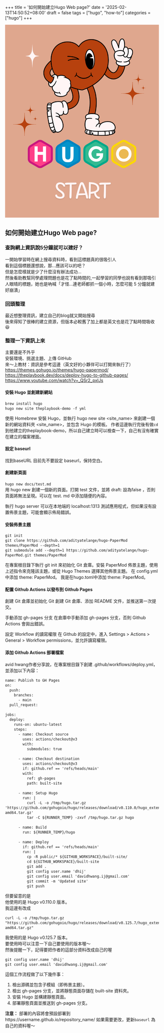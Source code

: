 +++
title = '如何開始建立Hugo Web page?'
date = '2025-02-13T14:50:52+08:00'
draft = false
tags = ["hugo", "how-to"]
categories =["hugo"]
+++



![圖片描述](/images/forHugo.png)

## 如何開始建立Hugo Web page?
### 查詢網上資訊說5分鐘就可以建好？
一開始學習時在網上搜尋資料時，看到這標題真的很吸引人  
看到這個標題還想說，那…應該可以的吧？  
但是怎麼樣就是少了什麼沒有辦法成功...  
然後看助教幫同學處理問題也是花了點時間的,一起學習的同學也說有看到那吸引人眼晴的標題，她也是吶喊「才怪…連老師都抓一個小時，怎麼可能 5 分鐘就建好崩潰」

### 回頭整理
最近想整理資訊，建立自己的blog就又開始搜尋  
後來得知了很棒的建立資源，但版本必較舊了加上都是英文也是花了點時間吸收:laughing:

### 整理一下資訊上來
主要還是不外乎  
安裝環境、挑選主題、上傳 GitHub  
來～上教材：資訊是參考這邊（英文好的小夥伴可以打開來執行了）  
https://themes.gohugo.io/themes/hugo-papermod/
https://theplaybook.dev/docs/deploy-hugo-to-github-pages/  
https://www.youtube.com/watch?v=_QSr2_pxIJs

#### 安裝 Hugo 並創建新網站
```
brew install hugo 
hugo new site theplaybook-demo -f yml
```

使用 Homebrew 安裝 Hugo，並執行 hugo new site <site_name> 來創建一個新的網站資料夾 <site_name>，並包含 Hugo 的模板。
作者這邊執行完後有做`cd`到他建立的theplaybook-demo，所以自己建立時可以檢查一下，自己有沒有確實在建立的檔案裡面。  
#### 設定 baseurl
找到baseURL 目前先不要設定 baseurl，保持空白。  

#### 創建新頁面
```hugo new docs/test.md```  
用 hugo new <filename> 創建一個新的頁面。打開 test 文件，並將 draft: 設為false ，否則頁面將無法呈現。可以在 test. md 中添加隨便的內容。

執行 hugo server 可以在本地端的 localhost:1313 測試應用程式，但如果沒有設置佈景主題，可能會顯示佈局錯誤。  
#### 安裝佈景主題
```
git init 
git clone https://github.com/adityatelange/hugo-PaperMod themes/PaperMod --depth=1  
git submodule add --depth=1 https://github.com/adityatelange/hugo-PaperMod.git themes/PaperMod
```
在專案根目錄下執行 git init 來初始化 Git 倉庫。安裝 PaperMod 佈景主題，使用上述指令來克隆該主題，或從 Hugo Themes 選擇其他佈景主題。  在 config.yml 中添加 theme: PaperMod。
我是在hugo.toml中添加 theme: PaperMod。
    
#### 配置 Github Actions 以發布到 Github Pages
創建 Git 倉庫並初始化 Git
創建 Git 倉庫、添加 README 文件，並推送第一次提交。

手動添加 gh-pages 分支
在倉庫中手動添加 gh-pages 分支，否則 Github Actions 會拋出錯誤。

設定 Workflow 的讀寫權限
在 Github 的設定中，進入 Settings > Actions > General > Workflow permissions，並允許讀寫權限。

#### 添加 Github Actions 部署檔案
avid hwang作者分享說，在專案根目錄下創建 .github/workflows/deploy.yml，並添加以下內容：
```
name: Publish to GH Pages
on:
  push:
    branches:
      - main
  pull_request:

jobs:
  deploy:
    runs-on: ubuntu-latest
    steps:
      - name: Checkout source
        uses: actions/checkout@v3
        with:
          submodules: true

      - name: Checkout destination
        uses: actions/checkout@v3
        if: github.ref == 'refs/heads/main'
        with:
          ref: gh-pages
          path: built-site

      - name: Setup Hugo
        run: |
          curl -L -o /tmp/hugo.tar.gz 'https://github.com/gohugoio/hugo/releases/download/v0.110.0/hugo_extended_0.110.0_linux-amd64.tar.gz'
          tar -C ${RUNNER_TEMP} -zxvf /tmp/hugo.tar.gz hugo

      - name: Build
        run: ${RUNNER_TEMP}/hugo

      - name: Deploy
        if: github.ref == 'refs/heads/main'
        run: |
          cp -R public/* ${GITHUB_WORKSPACE}/built-site/
          cd ${GITHUB_WORKSPACE}/built-site
          git add .
          git config user.name 'dhij'
          git config user.email 'davidhwang.ij@gmail.com'
          git commit -m 'Updated site'
          git push

```
但要留意的是  
他使用的是 Hugo v0.110.0 版本。  
我這邊有改成
```
curl -L -o /tmp/hugo.tar.gz "https://github.com/gohugoio/hugo/releases/download/v0.125.7/hugo_extended_0.125.7_linux-amd64.tar.gz"
```
我使用的是 Hugo v0.125.7 版本。  
要使用時可以注意一下自己要使用的版本喔～  
然後提醒一下，記得要把作者的這部分資料改成自己的喔
```
git config user.name 'dhij'
git config user.email 'davidhwang.ij@gmail.com'
```
這個工作流程做了以下幾件事：

1. 檢出源碼並包含子模組（即佈景主題）。  
1. 檢出 gh-pages 分支，並將靜態頁面存儲在 built-site 資料夾。  
1. 安裝 Hugo 並構建靜態頁面。  
1. 部署靜態頁面並推送到 gh-pages 分支。   
    
**注意：**
部署的內容將會預設部署到https://username.github.io/repository_name/
如果需要更改，更新`baseurl` 為自己的資料喔～